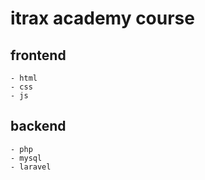 # itrax academy course


## frontend
    - html
    - css
    - js

## backend
    - php
    - mysql
    - laravel

